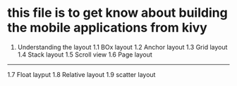 # this file is to get know about building the mobile applications from kivy 
1. Understanding the layout 
 1.1 BOx layout 
 1.2 Anchor layout 
 1.3 Grid layout 
 1.4 Stack layout 
 1.5 Scroll view 
 1.6 Page layout 
 ----------------
 1.7 Float layput 
 1.8 Relative layout 
 1.9 scatter layout 

